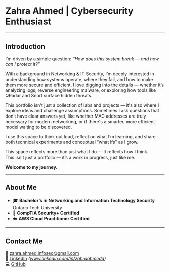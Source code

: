 # Zahra Ahmed | Cybersecurity Enthusiast

---

## Introduction

I’m driven by a simple question: *“How does this system break — and how can I protect it?”*

With a background in Networking & IT Security, I’m deeply interested in understanding how systems operate, where they fail, and how to make them more secure and efficient. I love digging into the details — whether it’s analyzing logs, reverse engineering malware, or exploring how tools like QRadar and Snort surface hidden threats.

This portfolio isn't just a collection of labs and projects — it's also where I explore ideas and challenge assumptions. Sometimes I ask questions that don’t have clear answers yet, like whether MAC addresses are truly necessary for modern networking, or if there's a smarter, more efficient model waiting to be discovered.

I use this space to think out loud, reflect on what I’m learning, and share both technical experiments and conceptual “what ifs” as I grow.

This space reflects more than just what I do — it reflects how I think.  
This isn’t just a portfolio — it’s a work in progress, just like me.

**Welcome to my journey.**

---

## About Me

- 🎓 **Bachelor’s in Networking and Information Technology Security**  
  Ontario Tech University
- 🔐 **CompTIA Security+ Certified**
- ☁️ **AWS Cloud Practitioner Certified**

---

## Contact Me

📧 zahra.ahmed.infosec@gmail.com  
🔗 [LinkedIn](#) *(www.linkedin.com/in/zahraahmedd)*  
💻 [GitHub](https://github.com/Zahra-Infosec/Zahra-Infosec.github.io)




